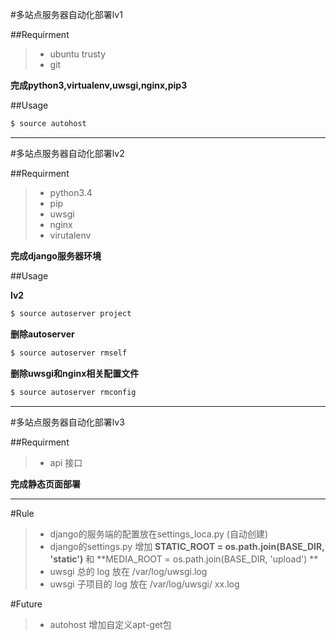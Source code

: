 #多站点服务器自动化部署lv1

##Requirment
> * ubuntu trusty
> * git

**完成python3,virtualenv,uwsgi,nginx,pip3**

##Usage

 
```bash
$ source autohost
```

-----
#多站点服务器自动化部署lv2

##Requirment
> * python3.4
> * pip
> * uwsgi
> * nginx
> * virutalenv

**完成django服务器环境**

##Usage

**lv2** 
```bash
$ source autoserver project
```
**删除autoserver**

```bash
$ source autoserver rmself
```
**删除uwsgi和nginx相关配置文件**

```bash
$ source autoserver rmconfig
```


-----
#多站点服务器自动化部署lv3


##Requirment
> * api 接口


**完成静态页面部署**



-----

#Rule

> * django的服务端的配置放在settings_loca.py (自动创建)
> * django的settings.py 增加  **STATIC_ROOT = os.path.join(BASE_DIR,  'static')** 和 **MEDIA_ROOT = os.path.join(BASE_DIR,  'upload') **
> * uwsgi 总的 log 放在 /var/log/uwsgi.log
> * uwsgi 子项目的 log 放在 /var/log/uwsgi/ xx.log



#Future

> * autohost 增加自定义apt-get包 





